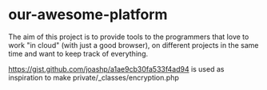 # our-awesome-platform
The aim of this project is to provide tools to the programmers that love to work "in cloud" (with just a good browser), on different projects in the same time and want to keep track of everything.

https://gist.github.com/joashp/a1ae9cb30fa533f4ad94 is used as inspiration to make private/_classes/encryption.php
